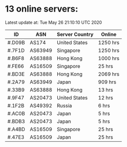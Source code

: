 # 13 online servers:

Latest update at: Tue May 26 21:10:10 UTC 2020

| ID | ASN | Server Country | Online |
| -- | --- | -------------- | ------ |
| #.D09B | AS174 | United States | 1250 hrs |
| #.7F1D | AS63949 | Singapore | 1250 hrs |
| #.B6F8 | AS63888 | Hong Kong | 1000 hrs |
| #.FE66 | AS16509 | Singapore | 25 hrs |
| #.BD3E | AS63888 | Hong Kong | 2069 hrs |
| #.2A79 | AS63949 | Japan | 909 hrs |
| #.33B9 | AS63888 | Hong Kong | 13 hrs |
| #.9F47 | AS20473 | United States | 12 hrs |
| #.1F2B | AS49392 | Russia | 6 hrs |
| #.AC0B | AS20473 | Japan | 5 hrs |
| #.BDB3 | AS20473 | Japan | 5 hrs |
| #.A4BD | AS16509 | Singapore | 25 hrs |
| #.47E3 | AS16509 | Japan | 25 hrs |

